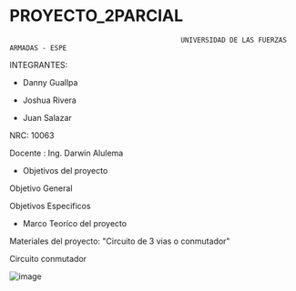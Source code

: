 # PROYECTO_2PARCIAL
                                              UNIVERSIDAD DE LAS FUERZAS ARMADAS - ESPE

INTEGRANTES:

* Danny Guallpa

* Joshua Rivera

* Juan Salazar

NRC: 10063

Docente : Ing. Darwin Alulema

* Objetivos del proyecto

Objetivo General



Objetivos Especificos

* Marco Teoríco del proyecto 

Materiales del proyecto: "Circuito de 3 vias o conmutador" 



Circuito conmutador 

![image](https://user-images.githubusercontent.com/116821649/211702148-b434bb15-74ba-4599-931c-edb6817efb29.png)




